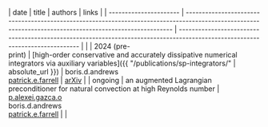 | date                   | title                                                                                                                                                    | authors                                                                                                                       | links                                              |
| ---------------------- | -------------------------------------------------------------------------------------------------------------------------------------------------------- | ----------------------------------------------------------------------------------------------------------------------------- |                                                    |
| 2024 (pre- <br> print) | [high-order conservative and accurately dissipative numerical integrators via auxiliary variables]({{ "/publications/sp-integrators/" | absolute_url }}) | boris.d.andrews <br> [patrick.e.farrell](https://pefarrell.org/)                                                              | [arXiv](https://doi.org/10.48550/arXiv.2407.11904) |
| ongoing                | an augmented Lagrangian preconditioner for natural convection at high Reynolds number                                                                    | [p.alexei.gazca.o](https://gazcaorozco.github.io/home/) <br> boris.d.andrews <br> [patrick.e.farrell](https://pefarrell.org/) |                                                    |
